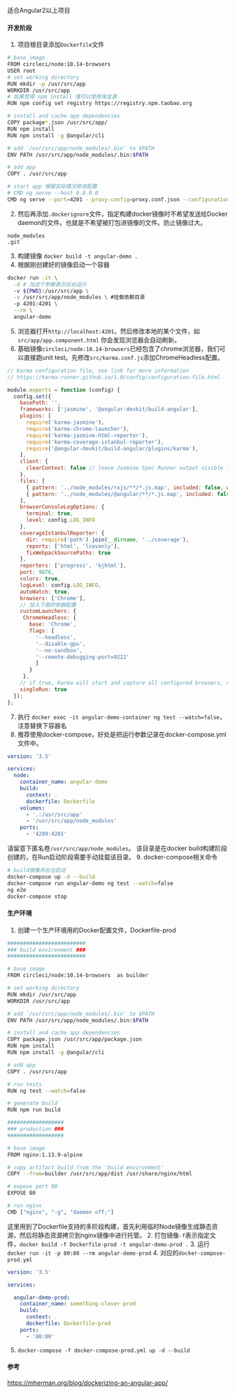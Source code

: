 适合Angular2以上项目
#### 开发阶段
1. 项目根目录添加`Dockerfile`文件
```bash
# base image
FROM circleci/node:10.14-browsers
USER root
# set working directory
RUN mkdir -p /usr/src/app
WORKDIR /usr/src/app
# 如果觉得 npm install 慢可以使用淘宝源
RUN npm config set registry https://registry.npm.taobao.org

# install and cache app dependencies
COPY package*.json /usr/src/app/
RUN npm install
RUN npm install -g @angular/cli

# add `/usr/src/app/node_modules/.bin` to $PATH
ENV PATH /usr/src/app/node_modules/.bin:$PATH

# add app
COPY . /usr/src/app

# start app 根据实际情况修改配置
# CMD ng serve --host 0.0.0.0
CMD ng serve --port=4201 --proxy-config=proxy.conf.json --configuration=local --host 0.0.0.0
```
2.  然后再添加`.dockerignore`文件，指定构建docker镜像时不希望发送给Docker daemon的文件。也就是不希望被打包进镜像的文件。防止镜像过大。
```
node_modules
.git
```
3. 构建镜像 `docker build -t angular-demo .`
4. 根据刚创建好的镜像启动一个容器
```bash
docker run -it \
  -d # 加这个参数表示后台运行
  -v ${PWD}:/usr/src/app \
  -v /usr/src/app/node_modules \ #挂载依赖目录
  -p 4201:4201 \
  --rm \
  angular-demo
```
5.  浏览器打开`http://localhost:4201`，然后修改本地的某个文件，如`src/app/app.component.html` 你会发现浏览器会自动刷新。
6. 基础镜像`circleci/node:10.14-browsers`已经包含了chrome浏览器，我们可以直接跑unit test。先修改`src/karma.conf.js`添加ChromeHeadless配置。
```javascript
// Karma configuration file, see link for more information
// https://karma-runner.github.io/1.0/config/configuration-file.html

module.exports = function (config) {
  config.set({
    basePath: '',
    frameworks: ['jasmine', '@angular-devkit/build-angular'],
    plugins: [
      require('karma-jasmine'),
      require('karma-chrome-launcher'),
      require('karma-jasmine-html-reporter'),
      require('karma-coverage-istanbul-reporter'),
      require('@angular-devkit/build-angular/plugins/karma'),
    ],
    client: {
      clearContext: false // leave Jasmine Spec Runner output visible in browser
    },
    files: [
      { pattern: '../node_modules/rxjs/**/*.js.map', included: false, watched: false },
      { pattern: '../node_modules/@angular/**/*.js.map', included: false, watched: false },
    ],
    browserConsoleLogOptions: {
      terminal: true,
      level: config.LOG_INFO
    },
    coverageIstanbulReporter: {
      dir: require('path').join(__dirname, '../coverage'),
      reports: ['html', 'lcovonly'],
      fixWebpackSourcePaths: true
    },
    reporters: ['progress', 'kjhtml'],
    port: 9876,
    colors: true,
    logLevel: config.LOG_INFO,
    autoWatch: true,
    browsers: ['Chrome'],
    // 加入下面的参数配置
    customLaunchers: {
     ChromeHeadless: {
       base: 'Chrome',
       flags: [
         '--headless',
         '--disable-gpu',
         '--no-sandbox',
         '--remote-debugging-port=9222'
         ]
       }
     },
    // if true, Karma will start and capture all configured browsers, run tests and then exit
    singleRun: true
  });
};
```
7. 执行 `docker exec -it angular-demo-container ng test --watch=false`，注意替换下容器名
8. 推荐使用docker-compose，好处是把运行参数记录在docker-compose.yml文件中。
```yaml
version: '3.5'

services:
  node:
    container_name: angular-demo
    build:
      context: .
      dockerfile: Dockerfile
    volumes:
      - '.:/usr/src/app'
      - '/usr/src/app/node_modules'
    ports:
      - '4209:4201'
```
请留意下匿名卷`/usr/src/app/node_modules`。
该目录是在docker build构建阶段创建的，在Run启动阶段需要手动挂载该目录。
9. docker-compose相关命令
```bash
# build镜像并后台启动
docker-compose up -d --build
docker-compose run angular-demo ng test --watch=false
ng e2e
docker-compose stop
```
#### 生产环境
1. 创建一个生产环境用的Docker配置文件，Dockerfile-prod
```bash
#########################
### build environment ###
#########################

# base image
FROM circleci/node:10.14-browsers  as builder

# set working directory
RUN mkdir /usr/src/app
WORKDIR /usr/src/app

# add `/usr/src/app/node_modules/.bin` to $PATH
ENV PATH /usr/src/app/node_modules/.bin:$PATH

# install and cache app dependencies
COPY package.json /usr/src/app/package.json
RUN npm install
RUN npm install -g @angular/cli

# add app
COPY . /usr/src/app

# run tests
RUN ng test --watch=false

# generate build
RUN npm run build

##################
### production ###
##################

# base image
FROM nginx:1.13.9-alpine

# copy artifact build from the 'build environment'
COPY --from=builder /usr/src/app/dist /usr/share/nginx/html

# expose port 80
EXPOSE 80

# run nginx
CMD ["nginx", "-g", "daemon off;"]
```
这里用到了Dockerfile支持的多阶段构建，首先利用临时Node镜像生成静态资源，然后将静态资源拷贝到nginx镜像中进行托管。
2. 打包镜像`-f`表示指定文件，`docker build -f Dockerfile-prod -t angular-demo-prod .`
3. 运行 `docker run -it -p 80:80 --rm angular-demo-prod`
4. 对应的`docker-compose-prod.yml`
```yaml
version: '3.5'

services:

  angular-demo-prod:
    container_name: something-clever-prod
    build:
      context: .
      dockerfile: Dockerfile-prod
    ports:
      - '80:80'
```
5. `docker-compose -f docker-compose-prod.yml up -d --build`
#### 参考
https://mherman.org/blog/dockerizing-an-angular-app/
